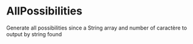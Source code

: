 # AllPossibilities
Generate all possibilities since a String array and number of caractère to output by string found

